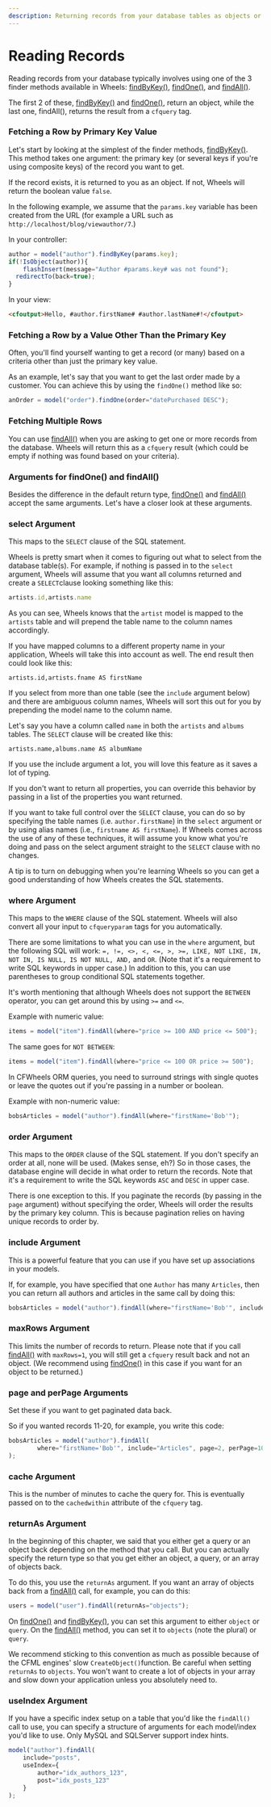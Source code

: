 ```yaml
---
description: Returning records from your database tables as objects or queries.
---
```


# Reading Records



Reading records from your database typically involves using one of the 3 finder methods available in Wheels: [findByKey()](https://api.cfwheels.org/model.findbykey.html), [findOne()](https://api.cfwheels.org/model.findone.html), and [findAll()](https://api.cfwheels.org/model.findall.html).

The first 2 of these, [findByKey()](https://api.cfwheels.org/model.findbykey.html) and [findOne()](https://api.cfwheels.org/model.findone.html), return an object, while the last one, findAll(), returns the result from a `cfquery` tag.

### Fetching a Row by Primary Key Value

Let's start by looking at the simplest of the finder methods, [findByKey()](https://api.cfwheels.org/model.findbykey.html). This method takes one argument: the primary key (or several keys if you're using composite keys) of the record you want to get.

If the record exists, it is returned to you as an object. If not, Wheels will return the boolean value `false`.

In the following example, we assume that the `params.key` variable has been created from the URL (for example a URL such as `http://localhost/blog/viewauthor/7`.)

In your controller:

```javascript
author = model("author").findByKey(params.key);
if(!IsObject(author)){
    flashInsert(message="Author #params.key# was not found");
  redirectTo(back=true);
}
```

In your view:

```html
<cfoutput>Hello, #author.firstName# #author.lastName#!</cfoutput>
```

### Fetching a Row by a Value Other Than the Primary Key

Often, you'll find yourself wanting to get a record (or many) based on a criteria other than just the primary key value.

As an example, let's say that you want to get the last order made by a customer. You can achieve this by using the `findOne()` method like so:

```javascript
anOrder = model("order").findOne(order="datePurchased DESC");
```

### Fetching Multiple Rows

You can use [findAll()](https://api.cfwheels.org/model.findall.html) when you are asking to get one or more records from the database. Wheels will return this as a `cfquery` result (which could be empty if nothing was found based on your criteria).

### Arguments for findOne() and findAll()

Besides the difference in the default return type, [findOne()](https://api.cfwheels.org/model.findone.html) and [findAll()](https://api.cfwheels.org/model.findall.html) accept the same arguments. Let's have a closer look at these arguments.

### select Argument

This maps to the `SELECT` clause of the SQL statement.

Wheels is pretty smart when it comes to figuring out what to select from the database table(s). For example, if nothing is passed in to the `select` argument, Wheels will assume that you want all columns returned and create a `SELECT`clause looking something like this:

```javascript
artists.id,artists.name
```

As you can see, Wheels knows that the `artist` model is mapped to the `artists` table and will prepend the table name to the column names accordingly.

If you have mapped columns to a different property name in your application, Wheels will take this into account as well. The end result then could look like this:

```
artists.id,artists.fname AS firstName
```

If you select from more than one table (see the `include` argument below) and there are ambiguous column names, Wheels will sort this out for you by prepending the model name to the column name.

Let's say you have a column called `name` in both the `artists` and `albums` tables. The `SELECT` clause will be created like this:

```
artists.name,albums.name AS albumName
```

If you use the include argument a lot, you will love this feature as it saves a lot of typing.

If you don't want to return all properties, you can override this behavior by passing in a list of the properties you want returned.

If you want to take full control over the `SELECT` clause, you can do so by specifying the table names (i.e. `author.firstName`) in the `select` argument or by using alias names (i.e., `firstname AS firstName`). If Wheels comes across the use of any of these techniques, it will assume you know what you're doing and pass on the select argument straight to the `SELECT` clause with no changes.

A tip is to turn on debugging when you're learning Wheels so you can get a good understanding of how Wheels creates the SQL statements.

### where Argument

This maps to the `WHERE` clause of the SQL statement. Wheels will also convert all your input to `cfqueryparam` tags for you automatically.

There are some limitations to what you can use in the `where` argument, but the following SQL will work: `=, !=, <>, <, <=, >, >=, LIKE, NOT LIKE, IN, NOT IN, IS NULL, IS NOT NULL, AND,` and `OR`. (Note that it's a requirement to write SQL keywords in upper case.) In addition to this, you can use parentheses to group conditional SQL statements together.

It's worth mentioning that although Wheels does not support the `BETWEEN` operator, you can get around this by using `>=` and `<=`.

Example with numeric value:

```javascript
items = model("item").findAll(where="price >= 100 AND price <= 500");
```

The same goes for `NOT BETWEEN`:

```javascript
items = model("item").findAll(where="price <= 100 OR price >= 500");
```

In CFWheels ORM queries, you need to surround strings with single quotes or leave the quotes out if you're passing in a number or boolean.&#x20;

Example with non-numeric value:

```javascript
bobsArticles = model("author").findAll(where="firstName='Bob'");
```

### order Argument

This maps to the `ORDER` clause of the SQL statement. If you don't specify an order at all, none will be used. (Makes sense, eh?) So in those cases, the database engine will decide in what order to return the records. Note that it's a requirement to write the SQL keywords `ASC` and `DESC` in upper case.

There is one exception to this. If you paginate the records (by passing in the `page` argument) without specifying the order, Wheels will order the results by the primary key column. This is because pagination relies on having unique records to order by.

### include Argument

This is a powerful feature that you can use if you have set up associations in your models.

If, for example, you have specified that one `Author` has many `Articles`, then you can return all authors and articles in the same call by doing this:

```javascript
bobsArticles = model("author").findAll(where="firstName='Bob'", include="Articles");
```

### maxRows Argument

This limits the number of records to return. Please note that if you call [findAll()](https://api.cfwheels.org/model.findall.html) with `maxRows=1`, you will still get a `cfquery` result back and not an object. (We recommend using [findOne()](https://api.cfwheels.org/model.findone.html) in this case if you want for an object to be returned.)

### page and perPage Arguments

Set these if you want to get paginated data back.

So if you wanted records 11-20, for example, you write this code:

```javascript
bobsArticles = model("author").findAll(
        where="firstName='Bob'", include="Articles", page=2, perPage=10
);
```

### cache Argument

This is the number of minutes to cache the query for. This is eventually passed on to the `cachedwithin` attribute of the `cfquery` tag.

### returnAs Argument

In the beginning of this chapter, we said that you either get a query or an object back depending on the method that you call. But you can actually specify the return type so that you get either an object, a query, or an array of objects back.

To do this, you use the `returnAs` argument. If you want an array of objects back from a [findAll()](https://api.cfwheels.org/model.findall.html) call, for example, you can do this:

```javascript
users = model("user").findAll(returnAs="objects");
```

On [findOne()](https://api.cfwheels.org/model.findone.html) and [findByKey()](https://api.cfwheels.org/model.findbykey.html), you can set this argument to either `object` or `query`. On the [findAll()](https://api.cfwheels.org/model.findall.html) method, you can set it to `objects` (note the plural) or `query`.

We recommend sticking to this convention as much as possible because of the CFML engines' slow `CreateObject()`function. Be careful when setting `returnAs` to `objects`. You won't want to create a lot of objects in your array and slow down your application unless you absolutely need to.

### useIndex Argument

If you have a specific index setup on a table that you'd like the `findAll()` call to use, you can specify a structure of arguments for each model/index you'd like to use. Only MySQL and SQLServer support index hints.

```javascript
model("author").findAll(
    include="posts",
    useIndex={
        author="idx_authors_123",
        post="idx_posts_123"
    }
);
```
